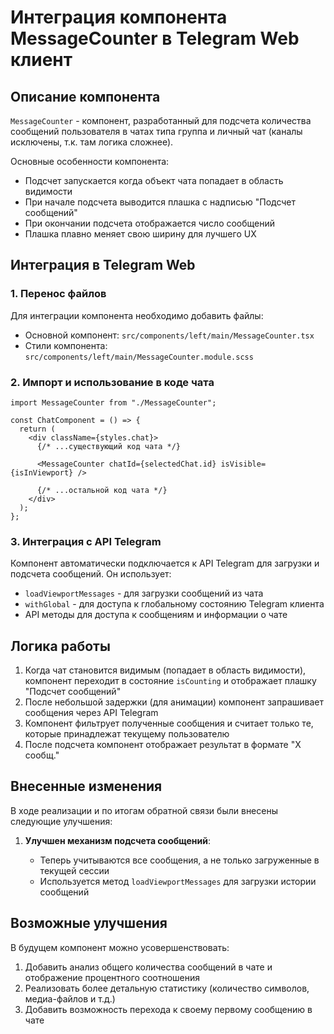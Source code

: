 # Интеграция компонента MessageCounter в Telegram Web клиент

## Описание компонента

`MessageCounter` - компонент, разработанный для подсчета количества сообщений пользователя в чатах типа группа и личный чат (каналы исключены, т.к. там логика сложнее).

Основные особенности компонента:

- Подсчет запускается когда объект чата попадает в область видимости
- При начале подсчета выводится плашка с надписью "Подсчет сообщений"
- При окончании подсчета отображается число сообщений
- Плашка плавно меняет свою ширину для лучшего UX

## Интеграция в Telegram Web

### 1. Перенос файлов

Для интеграции компонента необходимо добавить файлы:

- Основной компонент: `src/components/left/main/MessageCounter.tsx`
- Стили компонента: `src/components/left/main/MessageCounter.module.scss`

### 2. Импорт и использование в коде чата

```tsx
import MessageCounter from "./MessageCounter";

const ChatComponent = () => {
  return (
    <div className={styles.chat}>
      {/* ...существующий код чата */}

      <MessageCounter chatId={selectedChat.id} isVisible={isInViewport} />

      {/* ...остальной код чата */}
    </div>
  );
};
```

### 3. Интеграция с API Telegram

Компонент автоматически подключается к API Telegram для загрузки и подсчета сообщений. Он использует:

- `loadViewportMessages` - для загрузки сообщений из чата
- `withGlobal` - для доступа к глобальному состоянию Telegram клиента
- API методы для доступа к сообщениям и информации о чате

## Логика работы

1. Когда чат становится видимым (попадает в область видимости), компонент переходит в состояние `isCounting` и отображает плашку "Подсчет сообщений"
2. После небольшой задержки (для анимации) компонент запрашивает сообщения через API Telegram
3. Компонент фильтрует полученные сообщения и считает только те, которые принадлежат текущему пользователю
4. После подсчета компонент отображает результат в формате "X сообщ."

## Внесенные изменения

В ходе реализации и по итогам обратной связи были внесены следующие улучшения:

1. **Улучшен механизм подсчета сообщений**:

   - Теперь учитываются все сообщения, а не только загруженные в текущей сессии
   - Используется метод `loadViewportMessages` для загрузки истории сообщений

## Возможные улучшения

В будущем компонент можно усовершенствовать:

1. Добавить анализ общего количества сообщений в чате и отображение процентного соотношения
2. Реализовать более детальную статистику (количество символов, медиа-файлов и т.д.)
3. Добавить возможность перехода к своему первому сообщению в чате
